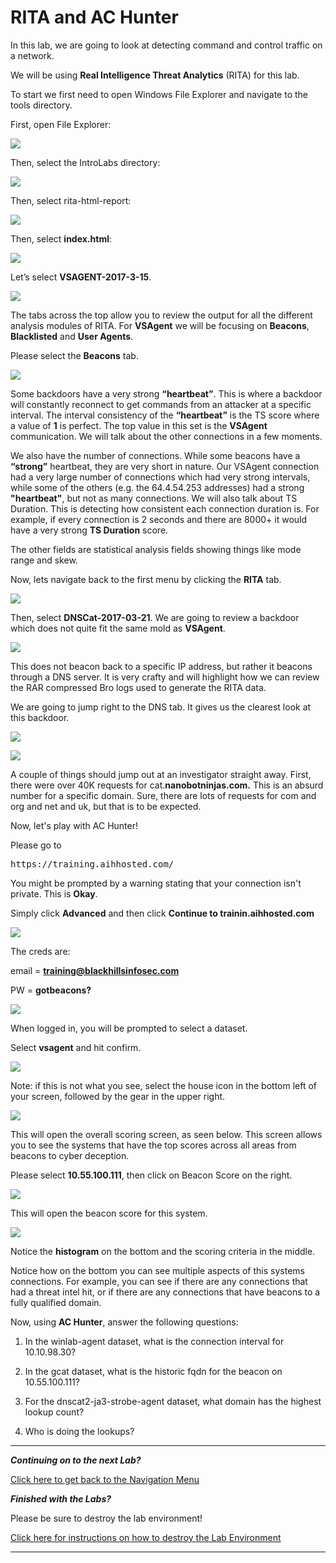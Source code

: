 # RITA and AC Hunter

In this lab, we are going to look at detecting command and control traffic on a network.

We will be using **Real Intelligence Threat Analytics** (RITA) for this lab.

To start we first need to open Windows File Explorer and navigate to the tools directory.

First, open File Explorer:

![](attachments/OpeningFileExplorer.png)

Then, select the IntroLabs directory:

![](attachments/rita_navintrolabs.png)

Then, select rita-html-report:

![](attachments/rita_navhtmlreport.png)

Then, select **index.html**:

![](attachments/rita_navindex.png)

Let’s select **VSAGENT-2017-3-15**.

![](attachments/rita_vsagent.png)

The tabs across the top allow you to review the output for all the different analysis modules of RITA.
For **VSAgent** we will be focusing on **Beacons**, **Blacklisted** and **User Agents**.

Please select the **Beacons** tab.

![](attachments/rita_beaconview.png)

Some backdoors have a very strong **“heartbeat”**. This is where a backdoor will constantly reconnect to get commands from an attacker at a specific interval. The interval consistency of the **“heartbeat”** is the TS score where a value of **1** is perfect. The top value in this set is the **VSAgent** communication. We will talk about the other connections in a few moments.

We also have the number of connections. While some beacons have a **“strong”** heartbeat, they are very short in nature. Our VSAgent connection had a very large number of connections which had very strong intervals, while some of the others (e.g. the 64.4.54.253 addresses) had a strong **"heartbeat"**, but not as many connections. We will also talk about TS Duration. This is detecting how consistent each connection duration is. For example, if every connection is 2 seconds and there are 8000+ it would have a very strong **TS Duration** score.

The other fields are statistical analysis fields showing things like mode range and skew.

Now, lets navigate back to the first menu by clicking the **RITA** tab. 

![](attachments/rita_rita.png)

Then, select **DNSCat-2017-03-21**. We are going to review a backdoor which does not quite fit the same mold as **VSAgent**.

![](attachments/rita_dnscat.png)

This does not beacon back to a specific IP address, but rather it beacons through a DNS server. It is very crafty and will highlight how we can review the RAR compressed Bro logs used to generate the RITA data.

We are going to jump right to the DNS tab. It gives us the clearest look at this backdoor.

![](attachments/rita_dns.png)

![](attachments/rita_dnsview.png)

A couple of things should jump out at an investigator straight away. First, there were over 40K requests for cat.**nanobotninjas.com.** This is an absurd number for a specific domain. Sure, there are lots of requests for com and org and net and uk, but that is to be expected.

Now, let's play with AC Hunter!

Please go to 

<pre>https://training.aihhosted.com/</pre>

You might be prompted by a warning stating that your connection isn't private. This is **Okay**. 

Simply click **Advanced** and then click **Continue to trainin.aihhosted.com**

![](attachments/advanced.png)

The creds are:

email = **training@blackhillsinfosec.com**

PW = **gotbeacons?**

![](attachments/rita_achunterlogin.png)

When logged in, you will be prompted to select a dataset. 

Select **vsagent** and hit confirm.

![](attachments/rita_datasetselection.png)

Note: if this is not what you see, select the house icon in the bottom left of your screen, followed by the gear in the upper right.

![](attachments/rita_wrongplace.png)

This will open the overall scoring screen, as seen below. This screen allows you to see the systems that have the top scores across all areas from beacons to cyber deception.

Please select **10.55.100.111**, then click on Beacon Score on the right.

![](attachments/rita_selectingbeacon.png)

This will open the beacon score for this system.

![](attachments/rita_beaconscore.png)

Notice the **histogram** on the bottom and the scoring criteria in the middle. 

Notice how on the bottom you can see multiple aspects of this systems connections.  For example, you can see if there are any connections that had a threat intel hit, or if there are any connections that have beacons to a fully qualified domain.

Now, using **AC Hunter**, answer the following questions:

1. In the winlab-agent dataset, what is the connection interval for 10.10.98.30?

2. In the gcat dataset, what is the historic fqdn for the beacon on 10.55.100.111?

3. For the dnscat2-ja3-strobe-agent dataset, what domain has the highest lookup count?
4. Who is doing the lookups?

***
***Continuing on to the next Lab?***

[Click here to get back to the Navigation Menu](/IntroClassFiles/navigation.md)

***Finished with the Labs?***

Please be sure to destroy the lab environment!

[Click here for instructions on how to destroy the Lab Environment](/IntroClassFiles/Tools/IntroClass/LabDestruction/labdestruction.md)

---
